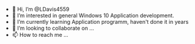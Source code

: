 - 👋 Hi, I’m @LDavis4559
- 👀 I’m interested in general Windows 10 Application development.
- 🌱 I’m currently learning Application programm, haven't done it in years
- 💞️ I’m looking to collaborate on ...
- 📫 How to reach me ...

<!---
LDavis4559/LDavis4559 is a ✨ special ✨ repository because its `README.md` (this file) appears on your GitHub profile.
You can click the Preview link to take a look at your changes.
--->
